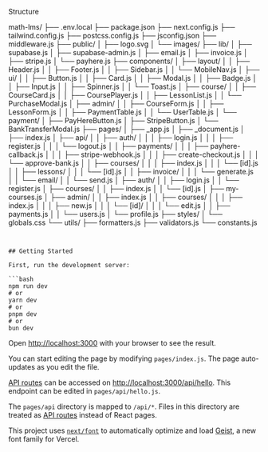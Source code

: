 Structure

math-lms/
├── .env.local
├── package.json
├── next.config.js
├── tailwind.config.js
├── postcss.config.js
├── jsconfig.json
├── middleware.js
├── public/
│   ├── logo.svg
│   └── images/
├── lib/
│   ├── supabase.js
│   ├── supabase-admin.js
│   ├── email.js
│   ├── invoice.js
│   ├── stripe.js
│   └── payhere.js
├── components/
│   ├── layout/
│   │   ├── Header.js
│   │   ├── Footer.js
│   │   ├── Sidebar.js
│   │   └── MobileNav.js
│   ├── ui/
│   │   ├── Button.js
│   │   ├── Card.js
│   │   ├── Modal.js
│   │   ├── Badge.js
│   │   ├── Input.js
│   │   ├── Spinner.js
│   │   └── Toast.js
│   ├── course/
│   │   ├── CourseCard.js
│   │   ├── CoursePlayer.js
│   │   ├── LessonList.js
│   │   └── PurchaseModal.js
│   ├── admin/
│   │   ├── CourseForm.js
│   │   ├── LessonForm.js
│   │   ├── PaymentTable.js
│   │   └── UserTable.js
│   └── payment/
│       ├── PayHereButton.js
│       ├── StripeButton.js
│       └── BankTransferModal.js
├── pages/
│   ├── _app.js
│   ├── _document.js
│   ├── index.js
│   ├── api/
│   │   ├── auth/
│   │   │   ├── login.js
│   │   │   ├── register.js
│   │   │   └── logout.js
│   │   ├── payments/
│   │   │   ├── payhere-callback.js
│   │   │   ├── stripe-webhook.js
│   │   │   ├── create-checkout.js
│   │   │   └── approve-bank.js
│   │   ├── courses/
│   │   │   ├── index.js
│   │   │   └── [id].js
│   │   ├── lessons/
│   │   │   └── [id].js
│   │   ├── invoice/
│   │   │   └── generate.js
│   │   └── email/
│   │       └── send.js
│   ├── auth/
│   │   ├── login.js
│   │   └── register.js
│   ├── courses/
│   │   ├── index.js
│   │   └── [id].js
│   ├── my-courses.js
│   ├── admin/
│   │   ├── index.js
│   │   ├── courses/
│   │   │   ├── index.js
│   │   │   ├── new.js
│   │   │   └── [id]/
│   │   │       └── edit.js
│   │   ├── payments.js
│   │   └── users.js
│   └── profile.js
├── styles/
│   └── globals.css
└── utils/
    ├── formatters.js
    ├── validators.js
    └── constants.js
```


## Getting Started

First, run the development server:

```bash
npm run dev
# or
yarn dev
# or
pnpm dev
# or
bun dev
```

Open [http://localhost:3000](http://localhost:3000) with your browser to see the result.

You can start editing the page by modifying `pages/index.js`. The page auto-updates as you edit the file.

[API routes](https://nextjs.org/docs/pages/building-your-application/routing/api-routes) can be accessed on [http://localhost:3000/api/hello](http://localhost:3000/api/hello). This endpoint can be edited in `pages/api/hello.js`.

The `pages/api` directory is mapped to `/api/*`. Files in this directory are treated as [API routes](https://nextjs.org/docs/pages/building-your-application/routing/api-routes) instead of React pages.

This project uses [`next/font`](https://nextjs.org/docs/pages/building-your-application/optimizing/fonts) to automatically optimize and load [Geist](https://vercel.com/font), a new font family for Vercel.


